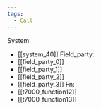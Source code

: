 ```yaml
---
tags:
  - Call
---
```

System:
- [[system_40]]
Field_party:
- [[field_party_0]]
- [[field_party_1]]
- [[field_party_2]]
- [[field_party_3]]
Fn:
- [[t7000_function12]]
- [[t7000_function13]]
